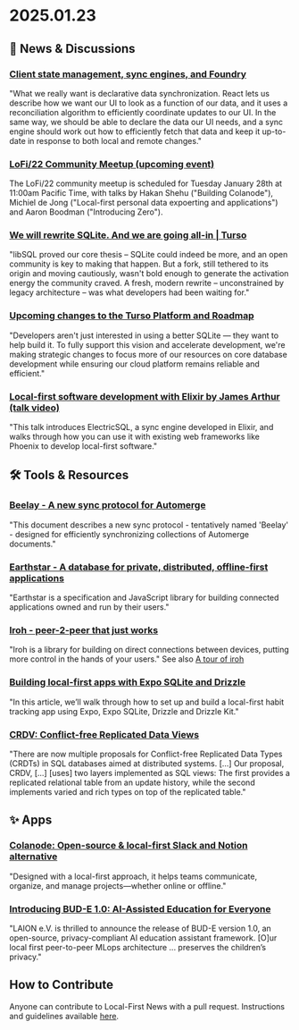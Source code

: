 # 2025.01.23

## 📰 News & Discussions

### [Client state management, sync engines, and Foundry](https://bobbyfidz.tech/posts/client-state-management)
"What we really want is declarative data synchronization. React lets us describe how we want our UI to look as a function of our data, and it uses a reconciliation algorithm to efficiently coordinate updates to our UI. In the same way, we should be able to declare the data our UI needs, and a sync engine should work out how to efficiently fetch that data and keep it up-to-date in response to both local and remote changes."

### [LoFi/22 Community Meetup (upcoming event)](https://discord.gg/VyzFBZE6?event=1312983350033780807)
The LoFi/22 community meetup is scheduled for Tuesday January 28th at 11:00am Pacific Time, with talks by Hakan Shehu ("Building Colanode"), Michiel de Jong ("Local-first personal data expoerting and applications") and Aaron Boodman ("Introducing Zero").

### [We will rewrite SQLite. And we are going all-in | Turso](https://turso.tech/blog/we-will-rewrite-sqlite-and-we-are-going-all-in)
"libSQL proved our core thesis – SQLite could indeed be more, and an open community is key to making that happen. But a fork, still tethered to its origin and moving cautiously, wasn't bold enough to generate the activation energy the community craved. A fresh, modern rewrite – unconstrained by legacy architecture – was what developers had been waiting for."

### [Upcoming changes to the Turso Platform and Roadmap](https://turso.tech/blog/upcoming-changes-to-the-turso-platform-and-roadmap)
"Developers aren't just interested in using a better SQLite — they want to help build it. To fully support this vision and accelerate development, we're making strategic changes to focus more of our resources on core database development while ensuring our cloud platform remains reliable and efficient."

### [Local-first software development with Elixir by James Arthur (talk video)](https://www.youtube.com/watch?v=tLJNO9H9AWc&t=210s)
"This talk introduces ElectricSQL, a sync engine developed in Elixir, and walks through how you can use it with existing web frameworks like Phoenix to develop local-first software."


## 🛠️ Tools & Resources

### [Beelay - A new sync protocol for Automerge](https://github.com/automerge/beelay/blob/main/docs/protocol.md)
"This document describes a new sync protocol - tentatively named 'Beelay' - designed for efficiently synchronizing collections of Automerge documents."

### [Earthstar - A database for private, distributed, offline-first applications](https://earthstar-project.org/)
"Earthstar is a specification and JavaScript library for building connected applications owned and run by their users."

### [Iroh - peer-2-peer that just works](https://www.iroh.computer/)
"Iroh is a library for building on direct connections between devices, putting more control in the hands of your users." See also [A tour of iroh](https://www.reddit.com/r/rust/comments/1i3u2ld/a_tour_of_iroh/)

### [Building local-first apps with Expo SQLite and Drizzle](https://israataha.com/blog/build-local-first-app-with-expo-sqlite-and-drizzle/)
"In this article, we’ll walk through how to set up and build a local-first habit tracking app using Expo, Expo SQLite, Drizzle and Drizzle Kit."

### [CRDV: Conflict-free Replicated Data Views](https://nuno-faria.github.io/papers/crdv.pdf)
"There are now multiple proposals for Conflict-free Replicated Data Types (CRDTs) in SQL databases aimed at distributed systems. [...] Our proposal, CRDV, [...] [uses] two layers implemented as SQL views: The first provides a replicated relational table from an update history, while the second implements varied and rich types on top of the replicated table."


## ✨ Apps

### [Colanode: Open-source & local-first Slack and Notion alternative](https://colanode.com/)
"Designed with a local-first approach, it helps teams communicate, organize, and manage projects—whether online or offline."

### [Introducing BUD-E 1.0: AI-Assisted Education for Everyone](https://www.intel.com/content/www/us/en/developer/articles/technical/bud-e-ai-assisted-education-for-all.html)
"LAION e.V. is thrilled to announce the release of BUD-E version 1.0, an open-source, privacy-compliant AI education assistant framework. [O]ur local first peer-to-peer MLops architecture ... preserves the children’s privacy."


## How to Contribute
Anyone can contribute to Local-First News with a pull request. Instructions and guidelines available [here](https://github.com/localfirstnews/localfirstnews).
